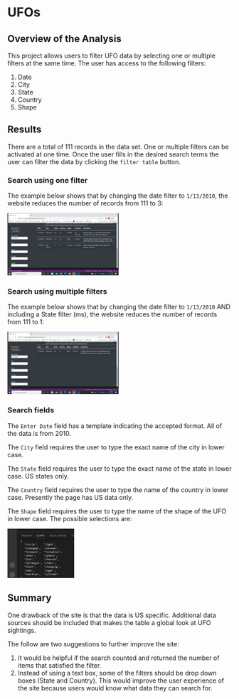 # UFOs

## Overview of the Analysis
This project allows users to filter UFO data by selecting one or multiple filters at the same time. The user has access to the following filters:
 1. Date
 2. City
 3. State
 4. Country
 5. Shape


## Results

There are a total of 111 records in the data set. One or multiple filters can be activated at one time. Once the user fills in the desired search terms the user can filter the data by clicking the `filter table` button.

### Search using one filter

The example below shows that by changing the date filter to `1/13/2010`, the website reduces the number of records from 111 to 3:

<img src="https://github.com/ryanmorin/UFOs/blob/main/static/images/one_filter.png" alt="one_filter" width="250" height="140">

### Search using multiple filters

The example below shows that by changing the date filter to `1/13/2010` AND including a State filter (ms), the website reduces the number of records from 111 to 1:

<img src="https://github.com/ryanmorin/UFOs/blob/main/static/images/many_filters.png" alt="one_filter" width="250" height="140">



### Search fields

The `Enter Date` field has a template indicating the accepted format. All of the data is from 2010.

The `City` field requires the user to type the exact name of the city in lower case.

The `State` field requires the user to type the exact name of the state in lower case.  US states only.

The `Country` field requires the user to type the name of the country in lower case. Presently the page has US data only.

The `Shape` field requires the user to type the name of the shape of the UFO in lower case. The possible selections are:

<img src="https://github.com/ryanmorin/UFOs/blob/main/static/images/shapes.png" alt="shapes_list" width="150" height="111">






## Summary

One drawback of the site is that the data is US specific.  Additional data sources should be included that makes the table a global look at UFO sightings. 

The follow are two suggestions to further improve the site:
1. It would be helpful if the search counted and returned the number of items that satisfied the filter.  
2. Instead of using a text box, some of the filters should be drop down boxes (State and Country). This would improve the user experience of the site because users would know what data they can search for.

